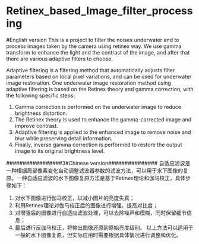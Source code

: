 # Retinex_based_Image_filter_processing
#English version
This is a project to filter the noises underwater and to process images taken by the camera using retinex way. We use gamma transform to enhance the light and the contrast of the image, and after that there are various  adaptive filters to choose.

Adaptive filtering is a filtering method that automatically adjusts filter parameters based on local pixel variations, and can be used for underwater image restoration. One underwater image restoration method using adaptive filtering is based on the Retinex theory and gamma correction, with the following specific steps:

  1. Gamma correction is performed on the underwater image to reduce brightness distortion.
  2. The Retinex theory is used to enhance the gamma-corrected image and improve contrast.
  3. Adaptive filtering is applied to the enhanced image to remove noise and blur while preserving detail information.
  4. Finally, inverse gamma correction is performed to restore the output image to its original brightness level.

#################3#Chinese version###############
自适应滤波是一种根据局部像素变化自动调整滤波器参数的滤波方法，可以用于水下图像的复原。一种自适应滤波的水下图像复原方法是基于Retinex理论和伽马校正，具体步骤如下： 
  1. 对水下图像进行伽马校正，以减小图片的亮度失真； 
  2. 利用Retinex理论对伽马校正后的图像进行增强，提高对比度； 
  3. 对增强后的图像进行自适应滤波处理，可以去除噪声和模糊，同时保留细节信息； 
  4. 最后进行反伽马校正，将输出图像还原到原始亮度级别。 
  以上方法可以适用于一般的水下图像复原，但实际应用时需要根据具体情况进行调整和优化。
